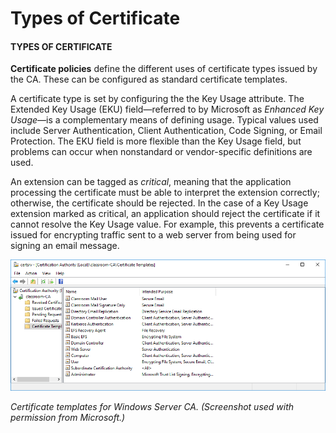 # Types of Certificate

#### TYPES OF CERTIFICATE

**Certificate policies** define the different uses of certificate types issued by the CA. These can be configured as standard certificate templates.

A certificate type is set by configuring the the Key Usage attribute. The Extended Key Usage (EKU) field—referred to by Microsoft as _Enhanced Key Usage_—is a complementary means of defining usage. Typical values used include Server Authentication, Client Authentication, Code Signing, or Email Protection. The EKU field is more flexible than the Key Usage field, but problems can occur when nonstandard or vendor-specific definitions are used.

An extension can be tagged as _critical_, meaning that the application processing the certificate must be able to interpret the extension correctly; otherwise, the certificate should be rejected. In the case of a Key Usage extension marked as critical, an application should reject the certificate if it cannot resolve the Key Usage value. For example, this prevents a certificate issued for encrypting traffic sent to a web server from being used for signing an email message.

![](./img/typeof.png)

_Certificate templates for Windows Server CA. (Screenshot used with permission from Microsoft.)_